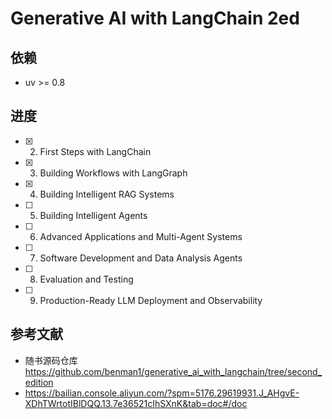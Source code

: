 # Generative AI with LangChain 2ed

## 依赖
- uv >= 0.8

## 进度

- [x] 02. First Steps with LangChain
- [x] 03. Building Workflows with LangGraph
- [x] 04. Building Intelligent RAG Systems
- [ ] 05. Building Intelligent Agents
- [ ] 06. Advanced Applications and Multi-Agent Systems
- [ ] 07. Software Development and Data Analysis Agents
- [ ] 08. Evaluation and Testing
- [ ] 09. Production-Ready LLM Deployment and Observability

## 参考文献
- 随书源码仓库 https://github.com/benman1/generative_ai_with_langchain/tree/second_edition
- https://bailian.console.aliyun.com/?spm=5176.29619931.J_AHgvE-XDhTWrtotIBlDQQ.13.7e36521cIhSXnK&tab=doc#/doc

